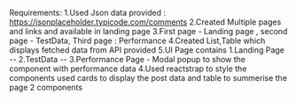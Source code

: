 Requirements:
1.Used Json data provided : https://jsonplaceholder.typicode.com/comments
2.Created Multiple pages and links and available in landing page
3.First page - Landing page , second page - TestData, Third page : Performance
4.Created List,Table which displays fetched data from API provided
5.UI Page contains
1.Landing Page -- 
2.TestData --
3.Performance Page 
    - Modal popup to show the component with performance data
4.Used reactstrap to style the components used cards to display the post data and table to summerise the page 2 components